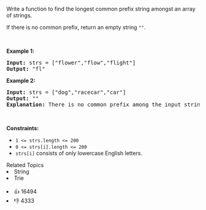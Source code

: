 <p>Write a function to find the longest common prefix string amongst an array of strings.</p>

<p>If there is no common prefix, return an empty string <code>""</code>.</p>

<p>&nbsp;</p> 
<p><strong class="example">Example 1:</strong></p>

<pre>
<strong>Input:</strong> strs = ["flower","flow","flight"]
<strong>Output:</strong> "fl"
</pre>

<p><strong class="example">Example 2:</strong></p>

<pre>
<strong>Input:</strong> strs = ["dog","racecar","car"]
<strong>Output:</strong> ""
<strong>Explanation:</strong> There is no common prefix among the input strings.
</pre>

<p>&nbsp;</p> 
<p><strong>Constraints:</strong></p>

<ul> 
 <li><code>1 &lt;= strs.length &lt;= 200</code></li> 
 <li><code>0 &lt;= strs[i].length &lt;= 200</code></li> 
 <li><code>strs[i]</code> consists of only lowercase English letters.</li> 
</ul>

<div><div>Related Topics</div><div><li>String</li><li>Trie</li></div></div><br><div><li>👍 16494</li><li>👎 4333</li></div>